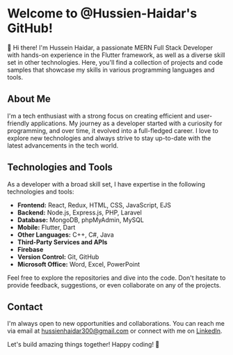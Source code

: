 # Welcome to @Hussien-Haidar's GitHub!

👋 Hi there! I'm Hussein Haidar, a passionate MERN Full Stack Developer with hands-on experience in the Flutter framework, as well as a diverse skill set in other technologies. Here, you'll find a collection of projects and code samples that showcase my skills in various programming languages and tools.

## About Me

I'm a tech enthusiast with a strong focus on creating efficient and user-friendly applications. My journey as a developer started with a curiosity for programming, and over time, it evolved into a full-fledged career. I love to explore new technologies and always strive to stay up-to-date with the latest advancements in the tech world.

## Technologies and Tools

As a developer with a broad skill set, I have expertise in the following technologies and tools:

- **Frontend:** React, Redux, HTML, CSS, JavaScript, EJS
- **Backend:** Node.js, Express.js, PHP, Laravel
- **Database:** MongoDB, phpMyAdmin, MySQL
- **Mobile:** Flutter, Dart
- **Other Languages:** C++, C#, Java
- **Third-Party Services and APIs**
- **Firebase**
- **Version Control:** Git, GitHub
- **Microsoft Office:** Word, Excel, PowerPoint

Feel free to explore the repositories and dive into the code. Don't hesitate to provide feedback, suggestions, or even collaborate on any of the projects.

## Contact

I'm always open to new opportunities and collaborations. You can reach me via email at [hussienhaidar300@gmail.com](mailto:hussienhaidar300@gmail.com) or connect with me on [LinkedIn](https://www.linkedin.com/in/Hussien-Haidar).

Let's build amazing things together! Happy coding! 🚀
